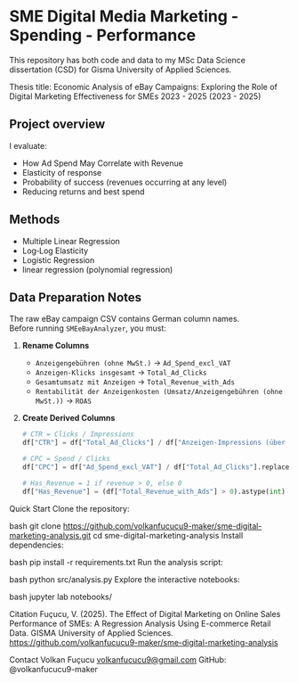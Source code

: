 # SME Digital Media Marketing - Spending - Performance

This repository has both code and data to my MSc Data Science dissertation (CSD) for Gisma University of Applied Sciences. 

Thesis title: Economic Analysis of eBay Campaigns: Exploring the Role of Digital Marketing Effectiveness for SMEs 2023 - 2025 (2023 - 2025)

## Project overview

I evaluate:
- How Ad Spend May Correlate with Revenue
- Elasticity of response
- Probability of success (revenues occurring at any level)
- Reducing returns and best spend

## Methods

- Multiple Linear Regression
- Log‑Log Elasticity
- Logistic Regression
- linear regression (polynomial regression)

## Data Preparation Notes

The raw eBay campaign CSV contains German column names.  
Before running `SMEeBayAnalyzer`, you must:

1. **Rename Columns**
   - `Anzeigengebühren (ohne MwSt.)` → `Ad_Spend_excl_VAT`  
   - `Anzeigen-Klicks insgesamt` → `Total_Ad_Clicks`  
   - `Gesamtumsatz mit Anzeigen` → `Total_Revenue_with_Ads`  
   - `Rentabilität der Anzeigenkosten (Umsatz/Anzeigengebühren (ohne MwSt.))` → `ROAS`

2. **Create Derived Columns**
   ```python
   # CTR = Clicks / Impressions
   df["CTR"] = df["Total_Ad_Clicks"] / df["Anzeigen-Impressions (über Platzierungen bei eBay)"]

   # CPC = Spend / Clicks
   df["CPC"] = df["Ad_Spend_excl_VAT"] / df["Total_Ad_Clicks"].replace(0, np.nan)

   # Has_Revenue = 1 if revenue > 0, else 0
   df["Has_Revenue"] = (df["Total_Revenue_with_Ads"] > 0).astype(int)

Quick Start
Clone the repository:

bash
git clone https://github.com/volkanfucucu9-maker/sme-digital-marketing-analysis.git
cd sme-digital-marketing-analysis
Install dependencies:

bash
pip install -r requirements.txt
Run the analysis script:

bash
python src/analysis.py
Explore the interactive notebooks:

bash
jupyter lab notebooks/

Citation
Fuçucu, V. (2025). The Effect of Digital Marketing on Online Sales Performance of SMEs: A Regression Analysis Using E-commerce Retail Data. GISMA University of Applied Sciences. https://github.com/volkanfucucu9-maker/sme-digital-marketing-analysis

Contact
Volkan Fuçucu
volkanfucucu9@gmail.com
GitHub: @volkanfucucu9-maker




